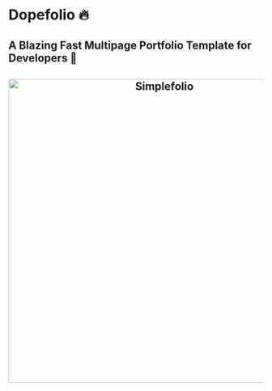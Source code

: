 # Dopefolio 🔥

## A Blazing Fast Multipage Portfolio Template for Developers 🚀

<h2 align="center">
  <img src="https://github.com/rammahe1110/dopefolio/blob/master/resources/demo.gif" alt="Simplefolio" width="600px" />
  <br>
</h2>